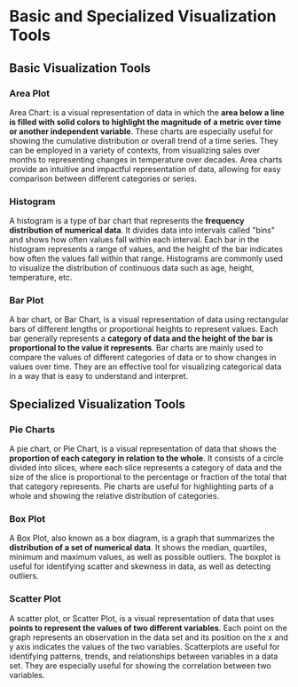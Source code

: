 # Basic and Specialized Visualization Tools

## Basic Visualization Tools

### Area Plot
Area Chart: is a visual representation of data in which the **area below a line is filled with solid colors to highlight the magnitude of a metric over time or another 
independent variable**. These charts are especially useful for showing the cumulative distribution or overall trend of a time series. They can be employed in a variety 
of contexts, from visualizing sales over months to representing changes in temperature over decades. Area charts provide an intuitive and impactful representation of 
data, allowing for easy comparison between different categories or series.


 ### Histogram
A histogram is a type of bar chart that represents the **frequency distribution of numerical data**. It divides data into intervals called "bins" and shows how often 
values fall within each interval. Each bar in the histogram represents a range of values, and the height of the bar indicates how often the values fall within that 
range. Histograms are commonly used to visualize the distribution of continuous data such as age, height, temperature, etc.

 ### Bar Plot
 A bar chart, or Bar Chart, is a visual representation of data using rectangular bars of different lengths or proportional heights to represent values. Each bar 
 generally represents a **category of data and the height of the bar is proportional to the value it represents**. Bar charts are mainly used to compare the values of 
 different categories of data or to show changes in values over time. They are an effective tool for visualizing categorical data in a way that is easy to understand 
 and interpret.



## Specialized Visualization Tools

### Pie Charts
A pie chart, or Pie Chart, is a visual representation of data that shows the **proportion of each category in relation to the whole**. It consists of a circle 
divided into slices, where each slice represents a category of data and the size of the slice is proportional to the percentage or fraction of the total that 
that category represents. Pie charts are useful for highlighting parts of a whole and showing the relative distribution of categories.


### Box Plot
A Box Plot, also known as a box diagram, is a graph that summarizes the **distribution of a set of numerical data**. It shows the median, quartiles, minimum and 
maximum values, as well as possible outliers. The boxplot is useful for identifying scatter and skewness in data, as well as detecting outliers.


### Scatter Plot
A scatter plot, or Scatter Plot, is a visual representation of data that uses **points to represent the values of two different variables**. Each point on the graph 
represents an observation in the data set and its position on the x and y axis indicates the values of the two variables. Scatterplots are useful 
for identifying patterns, trends, and relationships between variables in a data set. They are especially useful for showing the correlation between two variables.




